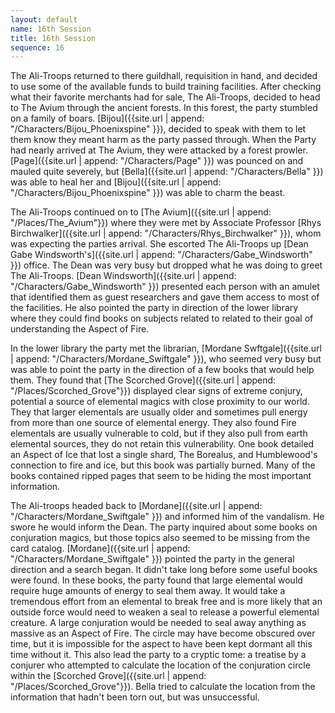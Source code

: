 ```yaml
---
layout: default
name: 16th Session
title: 16th Session
sequence: 16
---
```


The Ali-Troops returned to there guildhall, requisition in hand, and decided to use some of the available funds to build training facilities. After checking what their favorite merchants had for sale, The Ali-Troops, decided to head to The Avium through the ancient forests. In this forest, the party stumbled on a family of boars. [Bijou]({{site.url | append: "/Characters/Bijou_Phoenixspine" }}), decided to speak with them to let them know they meant harm as the party passed through. When the Party had nearly arrived at The Avium, they were attacked by a forest prowler. [Page]({{site.url | append: "/Characters/Page" }}) was pounced on and mauled quite severely, but [Bella]({{site.url | append: "/Characters/Bella" }}) was able to heal her and [Bijou]({{site.url | append: "/Characters/Bijou_Phoenixspine" }}) was able to charm the beast. 

The Ali-Troops continued on to [The Avium]({{site.url | append: "/Places/The_Avium"}}) where they were met by Associate Professor [Rhys Birchwalker]({{site.url | append: "/Characters/Rhys_Birchwalker" }}), whom was expecting the parties arrival. She escorted The Ali-Troops up [Dean Gabe Windsworth's]({{site.url | append: "/Characters/Gabe_Windsworth" }}) office. The Dean was very busy but dropped what he was doing to greet The Ali-Troops. [Dean Windsworth]({{site.url | append: "/Characters/Gabe_Windsworth" }}) presented each person with an amulet that identified them as guest researchers and gave them access to most of the facilities. He also pointed the party in direction of the lower library where they could find books on subjects related to related to their goal of understanding the Aspect of Fire. 

In the lower library the party met the librarian, [Mordane Swftgale]({{site.url | append: "/Characters/Mordane_Swiftgale" }}), who seemed very busy but was able to point the party in the direction of a few books that would help them. They found that [The Scorched Grove]({{site.url | append: "/Places/Scorched_Grove"}}) displayed clear signs of extreme conjury, potential a source of elemental magics with close proximity to our world. They that larger elementals are usually older and sometimes pull energy from more than one source of elemental energy. They also found Fire elementals are usually vulnerable to cold, but if they also pull from earth elemental sources, they do not retain this vulnerability. One book detailed an Aspect of Ice that lost a single shard, The Borealus, and Humblewood's connection to fire and ice, but this book was partially burned. Many of the books contained ripped pages that seem to be hiding the most important information. 

The Ali-troops headed back to [Mordane]({{site.url | append: "/Characters/Mordane_Swiftgale" }}) and informed him of the vandalism. He swore he would inform the Dean. The party inquired about some books on conjuration magics, but those topics also seemed to be missing from the card catalog. [Mordane]({{site.url | append: "/Characters/Mordane_Swiftgale" }}) pointed the party in the general direction and a search began. It didn't take long before some useful books were found. In these books, the party found that large elemental would require huge amounts of energy to seal them away. It would take a tremendous effort from an elemental to break free and is more likely that an outside force would need to weaken a seal to release a powerful elemental creature. A large conjuration would be needed to seal away anything as massive as an Aspect of Fire. The circle may have become obscured over time, but it is impossible for the aspect to have been kept dormant all this time without it. This also lead the party to a cryptic tome: a treatise by a conjurer who attempted to calculate the location of the conjuration circle within the [Scorched Grove]({{site.url | append: "/Places/Scorched_Grove"}}). Bella tried to calculate the location from the information that hadn't been torn out, but was unsuccessful. 
